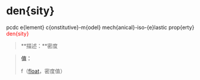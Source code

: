 # den{sity}
pcdc e{lement} c{onstitutive}-m{odel} mech{anical}-iso-{e}lastic prop{erty} <span style='color: red;'>den{sity}</span>
> **描述：**密度

> 
> **值：**
> 
> f（[float](数据类型/float/)，密度值）

